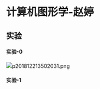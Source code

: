 <html>
<head>

</head>
<h1>计算机图形学-赵婷</h1>
<h2>实验</h2>
<h4>实验-0 </h4>

<p><img src="C:\Users\86182\Desktop\计算机图形\lab-0.png"/>p201812213502031.png</p>

<h4>实验-1 </h4>
</html>

